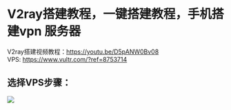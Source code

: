 # V2ray搭建教程，一键搭建教程，手机搭建vpn 服务器
V2ray搭建视频教程：https://youtu.be/D5pANW0Bv08<br>
VPS: https://www.vultr.com/?ref=8753714


## 选择VPS步骤：
<img src="https://raw.githubusercontent.com/kjfx/v2ray/main/VPS%E9%80%89%E6%8B%A9%E8%AF%B4%E6%98%8E.png" />


